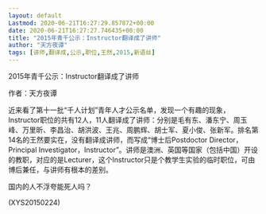 ```yaml
---
layout: default
Lastmod: 2020-06-21T16:27:29.857872+00:00
date: 2020-06-21T16:27:27.746435+00:00
title: "2015年青千公示：Instructor翻译成了讲师"
author: "天方夜谭"
tags: [讲师,翻译成,公示,职位,王然,2015,新语丝]
---
```


2015年青千公示：Instructor翻译成了讲师

作者：天方夜谭

近来看了第十一批“千人计划”青年人才公示名单，发现一个有趣的现象，Instructor职位的共有12人，11人翻译成了讲师：分别是毛有东、潘东宁、周玉峰、万里昕、李昌治、胡洪波、王兆、周鹏辉、胡士军、夏小俊、张新军。排名第14名的王然要实在，没有翻译成讲师，而写成“博士后Postdoctor Director，Principal Investigator，Instructor”。讲师是澳洲、英国等国家（包括中国）开设的教职，对应的是Lecturer，这个Instructor只是个教学生实验的临时职位，可由博后兼任，与讲师有根本的差别。

国内的人不浮夸能死人吗？

(XYS20150224)

